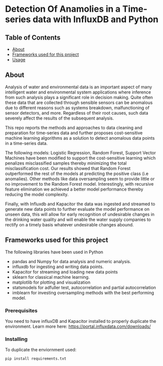 # Detection Of Anamolies in a Time-series data with InfluxDB and Python

## Table of Contents

- [About](#about)
- [Frameworks used for this project](#Libraries_used)
- [Usage](#usage)

## About <a name = "about"></a>

Analysis of water and environmental data is an important aspect of many intelligent water and environmental system applications where inference from such analysis plays a significant role in decision making. Quite often these data that are collected through sensible sensors can be anomalous due to different reasons such as systems breakdown, malfunctioning of sensor detectors, and more. Regardless of their root causes, such data severely affect the results of the subsequent analysis. 

This repo reports the methods and approaches to data cleaning and preparation for time-series data and further proposes cost-sensitive machine learning algorithms as a solution to detect anomalous data points in a time-series data. 

The following models: Logistic Regression, Random Forest, Support Vector Machines have been modified to support the cost-sensitive learning which penalizes misclassified samples thereby minimizing the total misclassification cost. Our results showed that Random Forest outperformed the rest of the models at predicting the positive class (i.e anomalies). Other methods like data oversampling seem to provide little or no improvement to the Random Forest model. Interestingly, with recursive feature elimination we achieved a better model performance thereby reducing the model complexity. 

Finally, with Influxdb and Kapacitor the data was ingested and streamed to generate new data points to further evaluate the model performance on unseen data, this will allow for early recognition of undesirable changes in the drinking water quality and will enable the water supply companies to rectify on a timely basis whatever undesirable changes abound.

## Frameworks used for this project <a name = "Libraries_used"></a>

The following libraries have been used in Python
* pandas and Numpy for data analysis and numeric analysis.
* influxdb for ingesting and writing data points.
* Kapacitor for streaming and loading new data points
* sklearn for classical machine learning.
* matplotlib for plotting and visualization
* statsmodels for adfuller test, autocorrelation and partial autocorrelation
* imblearn for investing oversampling methods with the best performing model.



### Prerequisites

You need to have influxDB and Kapacitor installed to properly duplicate the environment. Learn more here: https://portal.influxdata.com/downloads/



### Installing

To duplicate the enviornment used:

```
pip install requirements.txt
```
